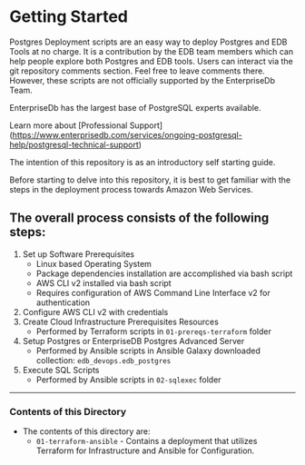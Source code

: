 # Getting Started
Postgres Deployment scripts are an easy way to deploy Postgres and EDB Tools at no charge. It is a contribution by the EDB team members which can help people explore both Postgres and EDB tools. Users can interact via the git repository comments section. Feel free to leave comments there. However, these scripts are not officially supported by the EnterpriseDb Team.

EnterpriseDb has the largest base of PostgreSQL experts available.

Learn more about [Professional Support] (https://www.enterprisedb.com/services/ongoing-postgresql-help/postgresql-technical-support)

The intention of this repository is as an introductory self starting guide.

Before starting to delve into this repository, it is best to get familiar with the steps in the deployment process towards Amazon Web Services.

## The overall process consists of the following steps:

1. Set up Software Prerequisites
   * Linux based Operating System
   * Package dependencies installation are accomplished via bash script
   * AWS CLI v2 installed via bash script
   * Requires configuration of AWS Command Line Interface v2 for authentication
2. Configure AWS CLI v2 with credentials
3. Create Cloud Infrastructure Prerequisites Resources
   * Performed by Terraform scripts in ```01-prereqs-terraform``` folder
4. Setup Postgres or EnterpriseDB Postgres Advanced Server
   * Performed by Ansible scripts in Ansible Galaxy downloaded collection: ```edb_devops.edb_postgres```
5. Execute SQL Scripts
   * Performed by Ansible scripts in ```02-sqlexec``` folder

----

### Contents of this Directory

* The contents of this directory are:
  * ```01-terraform-ansible``` - Contains a deployment that utilizes Terraform for Infrastructure and Ansible for Configuration.
